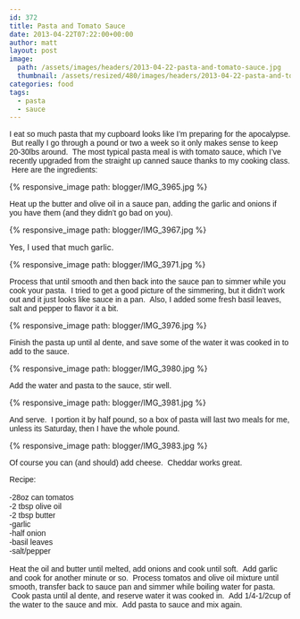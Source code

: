 ```yaml
---
id: 372
title: Pasta and Tomato Sauce
date: 2013-04-22T07:22:00+00:00
author: matt
layout: post
image: 
  path: /assets/images/headers/2013-04-22-pasta-and-tomato-sauce.jpg
  thumbnail: /assets/resized/480/images/headers/2013-04-22-pasta-and-tomato-sauce.jpg
categories: food
tags:
  - pasta
  - sauce
---
```

<span style="font-family: Arial, Helvetica, sans-serif;">I eat so much pasta that my&nbsp;cupboard&nbsp;looks like I&#8217;m preparing for the apocalypse. &nbsp;But really I go through a pound or two a week so it only makes sense to keep 20-30lbs around. &nbsp;The most typical pasta meal is with tomato sauce, which I&#8217;ve recently upgraded from the straight up canned sauce thanks to my cooking class. &nbsp;Here are the ingredients:


{% responsive_image path: blogger/IMG_3965.jpg %}



  <span style="font-family: Arial, Helvetica, sans-serif;">Heat up the butter and olive oil in a sauce pan, adding the garlic and onions if you have them (and they didn&#8217;t go bad on you). &nbsp;



{% responsive_image path: blogger/IMG_3967.jpg %}



Yes, I used that much garlic.



{% responsive_image path: blogger/IMG_3971.jpg %}



  <span style="font-family: Arial, Helvetica, sans-serif;">Process that until smooth and then back into the sauce pan to simmer while you cook your pasta. &nbsp;I tried to get a good picture of the simmering, but it didn&#8217;t work out and it just looks like sauce in a pan. &nbsp;Also, I added some fresh basil leaves, salt and pepper to flavor it a bit.



{% responsive_image path: blogger/IMG_3976.jpg %}



  <span style="font-family: Arial, Helvetica, sans-serif;">Finish the pasta up until al dente, and save some of the water it was cooked in to add to the sauce.



{% responsive_image path: blogger/IMG_3980.jpg %}



  <span style="font-family: Arial, Helvetica, sans-serif;">Add the water and pasta to the sauce, stir well.



{% responsive_image path: blogger/IMG_3981.jpg %}



  <span style="font-family: Arial, Helvetica, sans-serif;">And serve. &nbsp;I portion it by half pound, so a box of pasta will last two meals for me, unless its Saturday, then I have the whole pound.



{% responsive_image path: blogger/IMG_3983.jpg %}



  <span style="font-family: Arial, Helvetica, sans-serif;">Of course you can (and should) add cheese. &nbsp;Cheddar works great.


<div>
  <span style="font-family: Arial, Helvetica, sans-serif;">Recipe:</span>
</div>

<div>
  <span style="font-family: Arial, Helvetica, sans-serif;"><br /></span>
</div>

<div>
  <span style="font-family: Arial, Helvetica, sans-serif;">-28oz can tomatos</span>
</div>

<div>
  <span style="font-family: Arial, Helvetica, sans-serif;">-2 tbsp olive oil</span>
</div>

<div>
  <span style="font-family: Arial, Helvetica, sans-serif;">-2 tbsp butter</span>
</div>

<div>
  <span style="font-family: Arial, Helvetica, sans-serif;">-garlic</span>
</div>

<div>
  <span style="font-family: Arial, Helvetica, sans-serif;">-half onion</span>
</div>

<div>
  <span style="font-family: Arial, Helvetica, sans-serif;">-basil leaves</span>
</div>

<div>
  <span style="font-family: Arial, Helvetica, sans-serif;">-salt/pepper</span>
</div>

<div>
  <span style="font-family: Arial, Helvetica, sans-serif;"><br /></span>
</div>

<div>
  <span style="font-family: Arial, Helvetica, sans-serif;">Heat the oil and butter until melted, add onions and cook until soft. &nbsp;Add garlic and cook for another minute or so. &nbsp;Process tomatos and olive oil mixture until smooth, transfer back to sauce pan and simmer while boiling water for pasta. &nbsp;Cook pasta until al dente, and reserve water it was cooked in. &nbsp;</span><span style="font-family: Arial, Helvetica, sans-serif;">Add 1/4-1/2cup of the water to the sauce and mix. &nbsp;Add pasta to sauce and mix again.</span>
</div>
